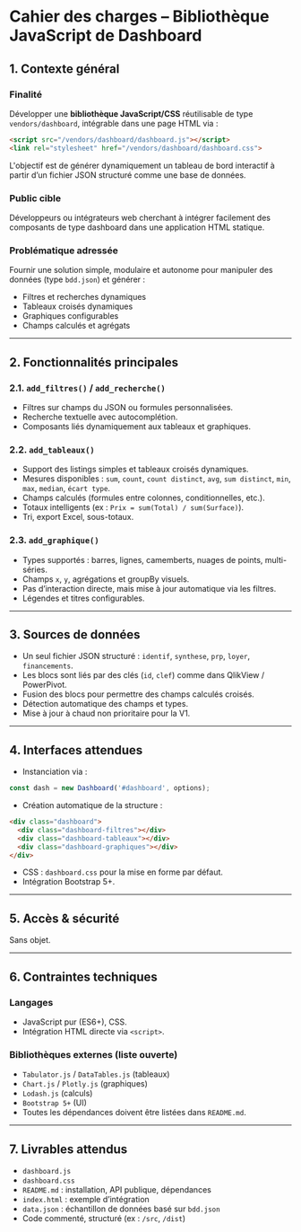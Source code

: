 # Cahier des charges – Bibliothèque JavaScript de Dashboard

## 1. Contexte général

### Finalité
Développer une **bibliothèque JavaScript/CSS** réutilisable de type `vendors/dashboard`, intégrable dans une page HTML via :
```html
<script src="/vendors/dashboard/dashboard.js"></script>
<link rel="stylesheet" href="/vendors/dashboard/dashboard.css">
```
L'objectif est de générer dynamiquement un tableau de bord interactif à partir d’un fichier JSON structuré comme une base de données.

### Public cible
Développeurs ou intégrateurs web cherchant à intégrer facilement des composants de type dashboard dans une application HTML statique.

### Problématique adressée
Fournir une solution simple, modulaire et autonome pour manipuler des données (type `bdd.json`) et générer :
- Filtres et recherches dynamiques
- Tableaux croisés dynamiques
- Graphiques configurables
- Champs calculés et agrégats

---

## 2. Fonctionnalités principales

### 2.1. `add_filtres()` / `add_recherche()`
- Filtres sur champs du JSON ou formules personnalisées.
- Recherche textuelle avec autocomplétion.
- Composants liés dynamiquement aux tableaux et graphiques.

### 2.2. `add_tableaux()`
- Support des listings simples et tableaux croisés dynamiques.
- Mesures disponibles : `sum`, `count`, `count distinct`, `avg`, `sum distinct`, `min`, `max`, `median`, `écart type`.
- Champs calculés (formules entre colonnes, conditionnelles, etc.).
- Totaux intelligents (ex : `Prix = sum(Total) / sum(Surface)`).
- Tri, export Excel, sous-totaux.

### 2.3. `add_graphique()`
- Types supportés : barres, lignes, camemberts, nuages de points, multi-séries.
- Champs `x`, `y`, agrégations et groupBy visuels.
- Pas d’interaction directe, mais mise à jour automatique via les filtres.
- Légendes et titres configurables.

---

## 3. Sources de données

- Un seul fichier JSON structuré : `identif`, `synthese`, `prp`, `loyer`, `financements`.
- Les blocs sont liés par des clés (`id`, `clef`) comme dans QlikView / PowerPivot.
- Fusion des blocs pour permettre des champs calculés croisés.
- Détection automatique des champs et types.
- Mise à jour à chaud non prioritaire pour la V1.

---

## 4. Interfaces attendues

- Instanciation via :
```js
const dash = new Dashboard('#dashboard', options);
```
- Création automatique de la structure :
```html
<div class="dashboard">
  <div class="dashboard-filtres"></div>
  <div class="dashboard-tableaux"></div>
  <div class="dashboard-graphiques"></div>
</div>
```
- CSS : `dashboard.css` pour la mise en forme par défaut.
- Intégration Bootstrap 5+.

---

## 5. Accès & sécurité

Sans objet.

---

## 6. Contraintes techniques

### Langages
- JavaScript pur (ES6+), CSS.
- Intégration HTML directe via `<script>`.

### Bibliothèques externes (liste ouverte)
- `Tabulator.js` / `DataTables.js` (tableaux)
- `Chart.js` / `Plotly.js` (graphiques)
- `Lodash.js` (calculs)
- `Bootstrap 5+` (UI)
- Toutes les dépendances doivent être listées dans `README.md`.

---

## 7. Livrables attendus

- `dashboard.js`
- `dashboard.css`
- `README.md` : installation, API publique, dépendances
- `index.html` : exemple d’intégration
- `data.json` : échantillon de données basé sur `bdd.json`
- Code commenté, structuré (ex : `/src`, `/dist`)